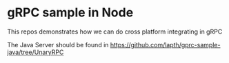 # gRPC sample in Node

This repos demonstrates how we can do cross platform integrating in gRPC

The Java Server should be found in https://github.com/lapth/gprc-sample-java/tree/UnaryRPC
